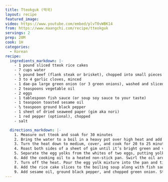 ```yaml
---
title: Tteokguk (떡국)
layout: recipe
featured_image: 
video: https://www.youtube.com/embed/plvT0vWBK14
from: https://www.maangchi.com/recipe/tteokguk
servings: 2
prep: 20M
cook: 1H
categories:
  - Korean
recipe:
  ingredients_markdown: |-
    - 1 pound sliced tteok rice cakes
    - 7 cups water
    - ½ pound beef (flank steak or brisket), chopped into small pieces
    - 3 to 4 garlic cloves, minced
    - 1 dae-pa large green onion (or 3 green onions), washed and sliced  thinly and diagonally.
    - 2 teaspoons vegetable oil
    - 2 eggs
    - 1 tablespoon fish sauce (or soup soy sauce to your taste)
    - 1 teaspoon toasted sesame oil
    - ½ teaspoon ground black pepper
    - 1 sheet of dried seaweed paper (gim aka nori)
    - 1 red pepper (optional), chopped
    - salt

  directions_markdown: |-
    1. Measure out tteok and soak for 30 minutes 
    2. Bring the water to a boil in a heavy pot over high heat and add the beef and garlic and cook for 5 minutes.
    3. Turn the heat down to medium, cover, and cook for 20 to 25 minutes until the  beef  is  tender and  has  infused  the water  with  flavor.
    4. Roast both sides of a sheet of gim until it’s bright green and very crispy. Put it in a plastic bag and crush it by hand. Set aside.
    5. Separate the egg yolks from the whites of two eggs, putting yolks and whites into separate bowls. Add pinch of salt to each and mix with a fork. Remove the stringy chalaza from the yolks.
    6. Add the cooking oil to a heated non-stick pan. Swirl the oil around so it covers the pan, and then wipe off the excess with a kitchen towel, leaving a thin oily layer on the pan.
    7. Turn off the heat. Pour the egg yolk mixture into the pan and tilt it so it spreads evenly and thinly. Let it cook on the hot pan for about 1 minute. Flip it over and let it sit on the pan for another minute, then take it off, slice it into thin strips and set it aside.
    8. Add the rice cake slices to the boiling soup along with fish sauce and kosher salt. Stir it with a ladle. Cover and let it cook for 7 to 8 minutes until all the rice cakes are floated and are softened throughout. Pour the egg whites by little by little into the soup and cook for 30  seconds.
    9. Add sesame oil, ground black pepper, and chopped green onion. Stir the soup. Remove from the heat and ladle the rice cake soup into individual serving bowls. Garnish with yellow egg strips, crushed seaweed, and red pepper if you want.
---
```

